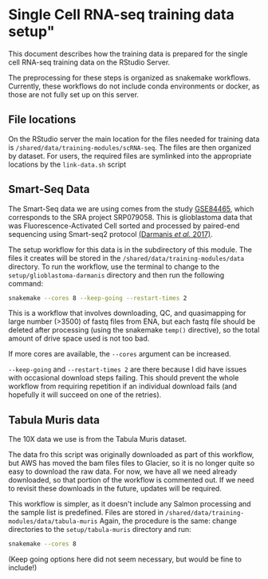 # Single Cell RNA-seq training data setup"

This document describes how the training data is prepared for the single cell RNA-seq training data on the RStudio Server.

The preprocessing for these steps is organized as snakemake workflows.
Currently, these workflows do not include conda environments or docker, as those are not fully set up on this server.

## File locations

On the RStudio server the main location for the files needed for training data is `/shared/data/training-modules/scRNA-seq`.
The files are then organized by dataset.
For users, the required files are symlinked into the appropriate locations by the `link-data.sh` script


## Smart-Seq Data

The Smart-Seq data we are using comes from the study [GSE84465](https://www.ncbi.nlm.nih.gov/geo/query/acc.cgi?acc=GSE84465), which corresponds to the SRA project SRP079058. 
This is glioblastoma data that was Fluorescence-Activated Cell sorted and processed by paired-end sequencing using Smart-seq2 protocol 
[(Darmanis *et al.* 2017)](https://pubmed.ncbi.nlm.nih.gov/29091775/).

The setup workflow for this data is in the subdirectory of this module.
The files it creates will be stored in the `/shared/data/training-modules/data` directory.
To run the workflow, use the terminal to change to the `setup/glioblastoma-darmanis` directory and then run the following command:

```sh
snakemake --cores 8 --keep-going --restart-times 2
```

This is a workflow that involves downloading, QC, and quasimapping for large number (>3500) of fastq files from ENA, but each fastq file should be deleted after processing (using the snakemake `temp()` directive), so the total amount of drive space used is not too bad. 

If more cores are available, the `--cores` argument can be increased. 

`--keep-going` and `--restart-times 2` are there because I did have issues with occasional download steps failing.
This should prevent the whole workflow from requiring repetition if an individual download fails (and hopefully it will succeed on one of the retries).

## Tabula Muris data

The 10X data we use is from the Tabula Muris dataset.

The data fro this script was originally downloaded as part of this workflow, but AWS has moved the bam files files to Glacier, so it is no longer quite so easy to download the raw data. 
For now, we have all we need already downloaded, so that portion of the workflow is commented out.
If we need to revisit these downloads in the future, updates will be required.

This workflow is simpler, as it doesn't include any Salmon processing and the sample list is predefined.
Files are stored in `/shared/data/training-modules/data/tabula-muris`
Again, the procedure is the same: change directories to the `setup/tabula-muris` directory and run:

```sh
snakemake --cores 8 
```

(Keep going options here did not seem necessary, but would be fine to include!)
